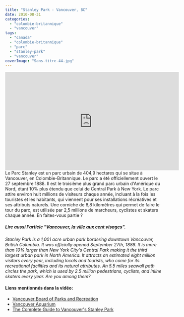 ```yaml
---
title: "Stanley Park - Vancouver, BC"
date: 2010-08-31
categories: 
  - "colombie-britannique"
  - "vancouver"
tags: 
  - "canada"
  - "colombie-britannique"
  - "parc"
  - "stanley-park"
  - "vancouver"
coverImage: "Sans-titre-44.jpg"
---
```

<center>
<iframe src="https://www.youtube.com/embed/AGFqacUQTl0" width="560" height="315" frameborder="0" allowfullscreen="allowfullscreen"></iframe>
</center>
Le Parc Stanley est un parc urbain de 404,9 hectares qui se situe à Vancouver, en Colombie-Britannique. Le parc a été officiellement ouvert le 27 septembre 1888. Il est le troisième plus grand parc urbain d'Amérique du Nord, étant 10% plus étendu que celui de Central Park à New York. Le parc attire environ huit millions de visiteurs chaque année, incluant à la fois les touristes et les habitants, qui viennent pour ses installations récréatives et ses attributs naturels. Une corniche de 8,8 kilomètres qui permet de faire le tour du parc, est utilisée par 2,5 millions de marcheurs, cyclistes et skaters chaque année. En faites-vous partie ?

##### Lire aussi l'article "[Vancouver, la ville aux cent visages](https://noteauvoyageur.eu/vivre-vancouver-2e-partie/)".

_Stanley Park is a 1,001 acre urban park bordering downtown Vancouver, British Columbia. It was officially opened September 27th, 1888. It is more than 10% larger than New York City's Central Park making it the third largest urban park in North America. It attracts an estimated eight million visitors every year, including locals and tourists, who come for its recreational facilities and its natural attributes. An 5.5 miles seawall path circles the park, which is used by 2.5 million pedestrians, cyclists, and inline skaters every year. Are you among them?_

#### Liens mentionnés dans la vidéo:

- [Vancouver Board of Parks and Recreation](http://vancouver.ca/Parks/parks/stanley/)
- [Vancouver Aquarium](http://www.vanaqua.org/)
- [The Complete Guide to Vancouver's Stanley Park](https://www.tourismvancouver.com/activities/stanley-park/)
